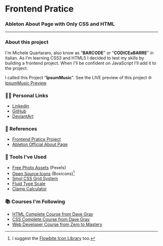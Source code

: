 # Frontend Pratice

### Ableton About Page with Only CSS and HTML

---
### About this project
I'm Michele Quartararo, also know as "**BARCODE**" or "**CODICEaBARRE**" in italian.
As I'm learning CSS3 and HTML5 I decided to test my skills by building a frontend project. 
When I'll be confident on JavaScript I'll add it to the project.  

I called this Project "**IpsumMusic**". 
See the LIVE preview of this project 🌐  [IpsumMusic Preview](https://devbarcode.github.io/ableton-about-page-frontend-pratice/)

### 👨‍💻 Personal Links

- [Linkedin](www.linkedin.com/in/michelequartararo)
- [GitHub](https://github.com/devBarcode)
- [DeviantArt](https://www.deviantart.com/michelequartararo)

### 📂 References

- [Frontend Pratice Project](https://www.frontendpractice.com/projects/ableton)
- [Ableton Official About Page](https://www.ableton.com/en/about/)

### 🔨 Tools I've Used

- [Free Photo Assets](https://www.pexels.com/) (Pexels)
- [Open Source Icons](https://boxicons.com/)  (Boxicons)[^1]
- [Smol CSS Grid System](https://smolcss.dev/#smol-css-grid)
- [Fluid Type Scale](https://www.fluid-type-scale.com/)
- [Clamp Calculator](https://utopia.fyi/clamp/calculator/)

### 📚 Courses I'm Following

- [HTML Complete Course from Dave Gray](https://www.youtube.com/watch?v=mJgBOIoGihA)
- [CSS Complete Course from Dave Gray](https://www.youtube.com/watch?v=n4R2E7O-Ngo)
- [Web Developer Course from Zero to Mastery](https://www.udemy.com/course/the-complete-web-developer-zero-to-mastery/)

[^1]: I suggest the [Flowbite Icon Library](https://flowbite.com/icons/) too.
